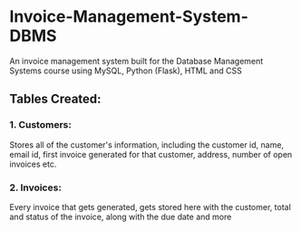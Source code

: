 # Invoice-Management-System-DBMS
An invoice management system built for the Database Management Systems course using MySQL, Python (Flask), HTML and CSS

## Tables Created: 
  ### 1. Customers:
  Stores all of the customer's information, including the customer id, name, email id, first invoice generated for that customer, address, number of open invoices etc. 
  ### 2. Invoices:
  Every invoice that gets generated, gets stored here with the customer, total and status of the invoice, along with the due date and more

